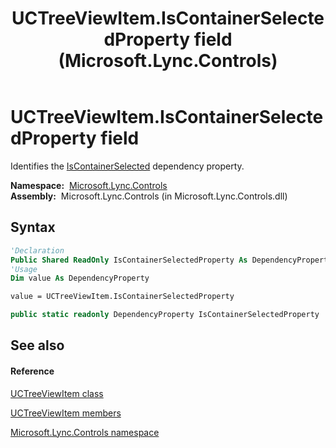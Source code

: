 ﻿---
title: UCTreeViewItem.IsContainerSelectedProperty field (Microsoft.Lync.Controls)
TOCTitle: IsContainerSelectedProperty field
ms:assetid: F:Microsoft.Lync.Controls.UCTreeViewItem.IsContainerSelectedProperty_DI_3_UC_OCS14MrefLyncWPF
ms:mtpsurl: https://msdn.microsoft.com/en-us/library/microsoft.lync.controls.uctreeviewitem.iscontainerselectedproperty_di_3_uc_ocs14mreflyncwpf(v=office.15)
ms:contentKeyID: 48593431
ms.date: 07/28/2014
mtps_version: v=office.15
f1_keywords:
- Microsoft.Lync.Controls.UCTreeViewItem.IsContainerSelectedProperty
dev_langs:
- CSharp
- JScript
- VB
- other
---

# UCTreeViewItem.IsContainerSelectedProperty field

Identifies the [IsContainerSelected](uctreeviewitem-iscontainerselected-property-microsoft-lync-controls_1.md) dependency property.

**Namespace:**  [Microsoft.Lync.Controls](microsoft-lync-controls-namespace_1.md)  
**Assembly:**  Microsoft.Lync.Controls (in Microsoft.Lync.Controls.dll)

## Syntax

``` vb
'Declaration
Public Shared ReadOnly IsContainerSelectedProperty As DependencyProperty
'Usage
Dim value As DependencyProperty

value = UCTreeViewItem.IsContainerSelectedProperty
```

``` csharp
public static readonly DependencyProperty IsContainerSelectedProperty
```

## See also

#### Reference

[UCTreeViewItem class](uctreeviewitem-class-microsoft-lync-controls_1.md)

[UCTreeViewItem members](uctreeviewitem-members-microsoft-lync-controls_1.md)

[Microsoft.Lync.Controls namespace](microsoft-lync-controls-namespace_1.md)

